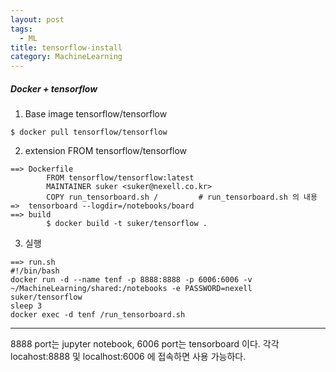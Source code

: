 ```yaml
---
layout: post
tags:
  - ML
title: tensorflow-install
category: MachineLearning
---
```

##### Docker + tensorflow

1. Base image tensorflow/tensorflow
```shell
$ docker pull tensorflow/tensorflow
```

2. extension FROM tensorflow/tensorflow
```shell
==> Dockerfile
		FROM tensorflow/tensorflow:latest
		MAINTAINER suker <suker@nexell.co.kr>
		COPY run_tensorboard.sh /         # run_tensorboard.sh 의 내용 =>  tensorboard --logdir=/notebooks/board
==> build
		$ docker build -t suker/tensorflow .
```

3.  실행
```shell
==> run.sh
#!/bin/bash
docker run -d --name tenf -p 8888:8888 -p 6006:6006 -v ~/MachineLearning/shared:/notebooks -e PASSWORD=nexell suker/tensorflow
sleep 3
docker exec -d tenf /run_tensorboard.sh
```

---

8888 port는 jupyter notebook, 6006 port는 tensorboard 이다.
각각 locahost:8888 및 localhost:6006 에 접속하면 사용 가능하다.